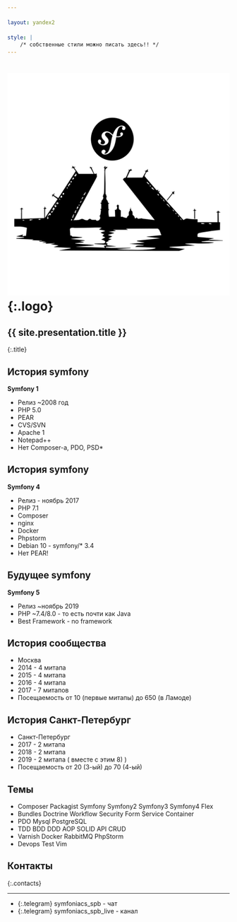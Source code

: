 ```yaml
---

layout: yandex2

style: |
    /* собственные стили можно писать здесь!! */
---
```


# ![](pictures/symfoniacs-spb-logo-version-0.svg){:.logo}

## {{ site.presentation.title }}
{:.title}

## История symfony

**Symfony 1**

* Релиз ~2008 год
* PHP 5.0
* PEAR
* CVS/SVN
* Apache 1
* Notepad++
* Нет Composer-а, PDO, PSD*

## История symfony

**Symfony 4**

* Релиз - ноябрь 2017
* PHP 7.1
* Composer
* nginx
* Docker
* Phpstorm
* Debian 10 - symfony/* 3.4
* Нет PEAR!

## Будущее symfony

**Symfony 5**

* Релиз ~ноябрь 2019
* PHP ~7.4/8.0 - то есть почти как Java
* Best Framework - no framework

## История сообщества

* Москва 
* 2014 - 4 митапа
* 2015 - 4 митапа
* 2016 - 4 митапа
* 2017 - 7 митапов
* Посещаемость от 10 (первые митапы) до 650 (в Ламоде)

## История Санкт-Петербург

* Санкт-Петербург 
* 2017 - 2 митапа
* 2018 - 2 митапа
* 2019 - 2 митапа ( вместе с этим 8) )
* Посещаемость от 20 (3-ый) до 70 (4-ый)

## Темы

* Composer Packagist Symfony Symfony2 Symfony3 Symfony4 Flex
* Bundles Doctrine Workflow Security Form Service Container
* PDO Mysql PostgreSQL
* TDD BDD DDD AOP SOLID API CRUD
* Varnish Docker RabbitMQ PhpStorm 
* Devops Test Vim

## Контакты
{:.contacts}

<!-- разделитель контактов -->
-------

<!-- center -->

- {:.telegram} symfoniacs_spb - чат
- {:.telegram} symfoniacs_spb_live - канал

<!-- right -->
